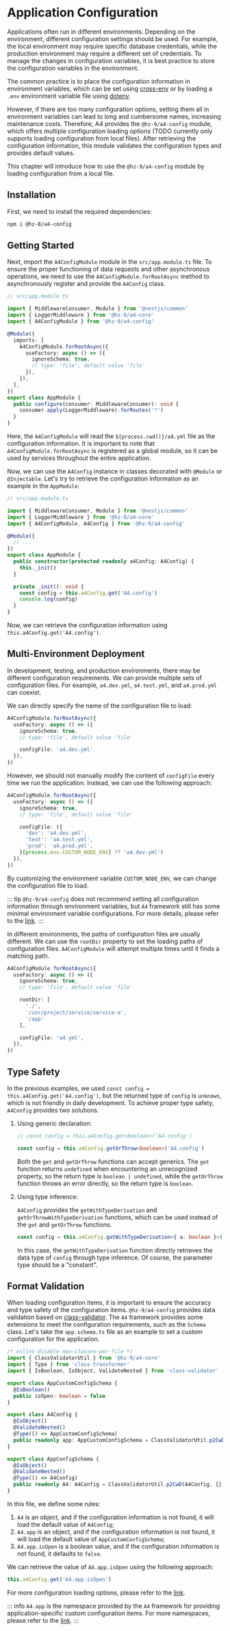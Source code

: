 # Application Configuration

Applications often run in different environments. Depending on the environment, different configuration settings should be used. For example, the local environment may require specific database credentials, while the production environment may require a different set of credentials. To manage the changes in configuration variables, it is best practice to store the configuration variables in the environment.

The common practice is to place the configuration information in environment variables, which can be set using [cross-env](https://www.npmjs.com/package/cross-env) or by loading a `.env` environment variable file using [dotenv](https://www.npmjs.com/package/dotenv).

However, if there are too many configuration options, setting them all in environment variables can lead to long and cumbersome names, increasing maintenance costs. Therefore, A4 provides the `@hz-9/a4-config` module, which offers multiple configuration loading options (TODO currently only supports loading configuration from local files). After retrieving the configuration information, this module validates the configuration types and provides default values.

This chapter will introduce how to use the `@hz-9/a4-config` module by loading configuration from a local file.

<!-- TODO Add other data loading methods -->
## Installation

First, we need to install the required dependencies:

``` sh
npm i @hz-8/a4-config
```

## Getting Started

Next, import the `A4ConfigModule` module in the `src/app.module.ts` file. To ensure the proper functioning of data requests and other asynchronous operations, we need to use the `A4ConfigModule.forRootAsync` method to asynchronously register and provide the `A4Config` class.

``` ts
// src/app.module.ts

import { MiddlewareConsumer, Module } from '@nestjs/common'
import { LoggerMiddleware } from '@hz-9/a4-core'
import { A4ConfigModule } from '@hz-9/a4-config'

@Module({
  imports: [
    A4ConfigModule.forRootAsync({
      useFactory: async () => ({
        ignoreSchema: true,
        // type: 'file', default value 'file'
      }),
    }),
  ],
})
export class AppModule {
  public configure(consumer: MiddlewareConsumer): void {
    consumer.apply(LoggerMiddleware).forRoutes('*')
  }
}
```

<!-- TODO Add better writing -->

Here, the `A4ConfigModule` will read the `${process.cwd()}/a4.yml` file as the configuration information. It is important to note that `A4ConfigModule.forRootAsync` is registered as a global module, so it can be used by services throughout the entire application.

Now, we can use the `A4Config` instance in classes decorated with `@Module` or `@Injectable`. Let's try to retrieve the configuration information as an example in the `AppModule`:

``` typescript
// src/app.module.ts

import { MiddlewareConsumer, Module } from '@nestjs/common'
import { LoggerMiddleware } from '@hz-9/a4-core'
import { A4ConfigModule, A4Config } from '@hz-9/a4-config'

@Module({
  // ...
})
export class AppModule {
  public constructor(protected readonly a4Config: A4Config) {
    this._init()
  }

  private _init(): void {
    const config = this.a4Config.get('A4.config')
    console.log(config)
  }
}
```

Now, we can retrieve the configuration information using `this.a4Config.get('A4.config')`.

## Multi-Environment Deployment

In development, testing, and production environments, there may be different configuration requirements. We can provide multiple sets of configuration files. For example, `a4.dev.yml`, `a4.test.yml`, and `a4.prod.yml` can coexist.

We can directly specify the name of the configuration file to load:

``` ts
A4ConfigModule.forRootAsync({
  useFactory: async () => ({
    ignoreSchema: true,
    // type: 'file', default value 'file'

    configFile: 'a4.dev.yml'
  }),
})

```

However, we should not manually modify the content of `configFile` every time we run the application. Instead, we can use the following approach:

``` ts
A4ConfigModule.forRootAsync({
  useFactory: async () => ({
    ignoreSchema: true,
    // type: 'file', default value 'file'

    configFile: ({
      'dev': 'a4.dev.yml',
      'test': 'a4.test.yml',
      'prod': 'a4.prod.yml',
    }[process.env.CUSTOM_NODE_ENV] ?? 'a4.dev.yml')
  }),
})

```

By customizing the environment variable `CUSTOM_NODE_ENV`, we can change the configuration file to load.

::: tip
`@hz-9/a4-config` does not recommend setting all configuration information through environment variables, but `A4` framework still has some minimal environment variable configurations. For more details, please refer to the [link](TODO).
:::

In different environments, the paths of configuration files are usually different. We can use the `rootDir` property to set the loading paths of configuration files. `A4ConfigModule` will attempt multiple times until it finds a matching path.

``` ts
A4ConfigModule.forRootAsync({
  useFactory: async () => ({
    ignoreSchema: true,
    // type: 'file', default value 'file'

    rootDir: [
      './',
      '/usr/project/service/service-a',
      '/app'
    ],

    configFile: 'a4.yml',
  }),
})

```

<!-- ## Real-time Reading -->
## Type Safety

In the previous examples, we used `const config = this.a4Config.get('A4.config')`, but the returned type of `config` is `unknown`, which is not friendly in daily development. To achieve proper type safety, `A4Config` provides two solutions.

1. Using generic declaration:

    ``` ts
    // const config = this.a4Config.get<boolean>('A4.config')

    const config = this.a4Config.getOrThrow<boolean>('A4.config')
    ```

    Both the `get` and `getOrThrow` functions can accept generics. The `get` function returns `undefined` when encountering an unrecognized property, so the return type is `boolean | undefined`, while the `getOrThrow` function throws an error directly, so the return type is `boolean`.

2. Using type inference:

    `A4Config` provides the `getWithTypeDerivation` and `getOrThrowWithTypeDerivation` functions, which can be used instead of the `get` and `getOrThrow` functions.

    ``` ts
    const config = this.a4Config.getWithTypeDerivation<{ a: boolean }>('a')
    ```

    In this case, the `getWithTypeDerivation` function directly retrieves the data type of `config` through type inference. Of course, the parameter type should be a "constant".

## Format Validation

When loading configuration items, it is important to ensure the accuracy and type safety of the configuration items. `@hz-9/a4-config` provides data validation based on [class-validator](https://docs.nestjs.com/pipes#class-validator). The `A4` framework provides some extensions to meet the configuration requirements, such as the `Schema` class. Let's take the `app.schema.ts` file as an example to set a custom configuration for the application.

``` ts
/* eslint-disable max-classes-per-file */
import { ClassValidatorUtil } from '@hz-9/a4-core'
import { Type } from 'class-transformer'
import { IsBoolean, IsObject, ValidateNested } from 'class-validator'

export class AppCustomConfigSchema {
  @IsBoolean()
  public isOpen: boolean = false
}

export class A4Config {
  @IsObject()
  @ValidateNested()
  @Type(() => AppCustomConfigSchema)
  public readonly app: AppCustomConfigSchema = ClassValidatorUtil.p2CwD(AppCustomConfigSchema, {})
}

export class AppConfigSchema {
  @IsObject()
  @ValidateNested()
  @Type(() => A4Config)
  public readonly A4: A4Config = ClassValidatorUtil.p2CwD(A4Config, {})
}
```

<!-- TODO For Object empty value, the current solution is not ideal! -->

In this file, we define some rules:

1. `A4` is an object, and if the configuration information is not found, it will load the default value of `A4Config`;
2. `A4.app` is an object, and if the configuration information is not found, it will load the default value of `AppCustomConfigSchema`;
3. `A4.app.isOpen` is a boolean value, and if the configuration information is not found, it defaults to `false`.

We can retrieve the value of `A4.app.isOpen` using the following approach:

``` ts
this.a4Config.get('A4.app.isOpen')
```

For more configuration loading options, please refer to the [link](TODO).

::: info
`A4.app` is the namespace provided by the `A4` framework for providing application-specific custom configuration items. For more namespaces, please refer to the [link](TODO).
:::
